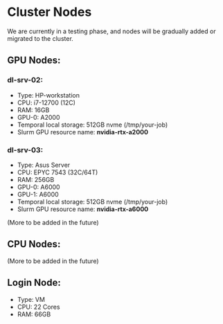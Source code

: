 # Cluster Nodes

We are currently in a testing phase, and nodes will be gradually added or migrated to the cluster.

## GPU Nodes:

### dl-srv-02:
  - Type: HP-workstation
  - CPU: i7-12700 (12C)
  - RAM: 16GB
  - GPU-0: A2000
  - Temporal local storage: 512GB nvme (/tmp/your-job)
  - Slurm GPU resource name: **nvidia-rtx-a2000**

### dl-srv-03:
  - Type: Asus Server
  - CPU: EPYC 7543 (32C/64T)
  - RAM: 256GB
  - GPU-0: A6000
  - GPU-1: A6000
  - Temporal local storage: 512GB nvme (/tmp/your-job)
  - Slurm GPU resource name: **nvidia-rtx-a6000**

(More to be added in the future)

## CPU Nodes:

(More to be added in the future)

## Login Node:
  - Type: VM
  - CPU: 22 Cores
  - RAM: 66GB
